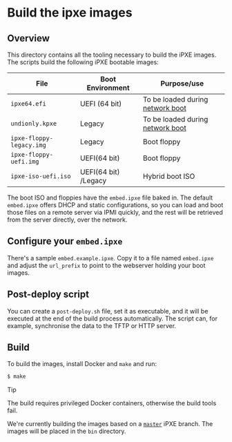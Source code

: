 # Build the ipxe images

## Overview

This directory contains all the tooling necessary to build the iPXE images. The scripts build the following iPXE bootable images:

| File | Boot Environment | Purpose/use
|---|---|---
| `ipxe64.efi` | UEFI (64 bit) | To be loaded during [network boot](../network-boot-to-the-rescue.md)
| `undionly.kpxe` | Legacy | To be loaded during [network boot](../network-boot-to-the-rescue.md)
| `ipxe-floppy-legacy.img` | Legacy | Boot floppy
| `ipxe-floppy-uefi.img` | UEFI(64 bit)  | Boot floppy
| `ipxe-iso-uefi.iso` | UEFI(64 bit) /Legacy | Hybrid boot ISO

The boot ISO and floppies have the `embed.ipxe` file baked in. The default `embed.ipxe` offers DHCP and static configurations,
so you can load and boot those files on a remote server via IPMI quickly, and the rest will be retrieved from the server directly,
over the network.

## Configure your `embed.ipxe`

There's a sample `embed.example.ipxe`. Copy it to a file named `embed.ipxe` and adjust the `url_prefix` to point to the webserver holding your boot images.

## Post-deploy script

You can create a `post-deploy.sh` file, set it as executable, and it will be executed at the end of the build process automatically.
The script can, for example, synchronise the data to the TFTP or HTTP server.

## Build

To build the images, install Docker and `make` and run:

```bash
$ make
```

> [!TIP]
> The build requires privileged Docker containers, otherwise the build tools fail.

We're currently building the images based on a [`master`](https://github.com/ipxe/ipxe) iPXE branch. The images will be placed in the `bin` directory.
